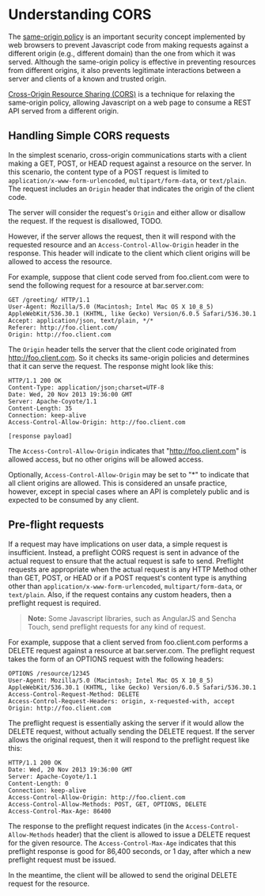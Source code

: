 # Understanding CORS

The [same-origin policy][same-origin-policy] is an important security concept implemented by web browsers to prevent Javascript code from making requests against a different origin (e.g., different domain) than the one from which it was served.
Although the same-origin policy is effective in preventing resources from different origins, it also prevents legitimate interactions between a server and clients of a known and trusted origin.

[Cross-Origin Resource Sharing (CORS)][cors] is a technique for relaxing the same-origin policy, allowing Javascript on a web page to consume a REST API served from a different origin.

## Handling Simple CORS requests

In the simplest scenario, cross-origin communications starts with a client making a GET, POST, or HEAD request against a resource on the server. In this scenario, the content type of a POST request is limited to `application/x-www-form-urlencoded`, `multipart/form-data`, or `text/plain`.
The request includes an `Origin` header that indicates the origin of the client code.

The server will consider the request's `Origin` and either allow or disallow the request.
If the request is disallowed, TODO.

However, if the server allows the request, then it will respond with the requested resource and an `Access-Control-Allow-Origin` header in the response.
This header will indicate to the client which client origins will be allowed to access the resource.

For example, suppose that client code served from foo.client.com were to send the following request for a resource at bar.server.com:

```
GET /greeting/ HTTP/1.1
User-Agent: Mozilla/5.0 (Macintosh; Intel Mac OS X 10_8_5) AppleWebKit/536.30.1 (KHTML, like Gecko) Version/6.0.5 Safari/536.30.1
Accept: application/json, text/plain, */*
Referer: http://foo.client.com/
Origin: http://foo.client.com
```

The `Origin` header tells the server that the client code originated from http://foo.client.com.
So it checks its same-origin policies and determines that it can serve the request.
The response might look like this:

```
HTTP/1.1 200 OK
Content-Type: application/json;charset=UTF-8
Date: Wed, 20 Nov 2013 19:36:00 GMT
Server: Apache-Coyote/1.1
Content-Length: 35
Connection: keep-alive
Access-Control-Allow-Origin: http://foo.client.com

[response payload]
```

The `Access-Control-Allow-Origin` indicates that "http://foo.client.com" is allowed access, but no other origins will be allowed access.

Optionally, `Access-Control-Allow-Origin` may be set to "*" to indicate that all client origins are allowed. This is considered an unsafe practice, however, except in special cases where an API is completely public and is expected to be consumed by any client.

## Pre-flight requests

If a request may have implications on user data, a simple request is insufficient. Instead, a preflight CORS request is sent in advance of the actual request to ensure that the actual request is safe to send.
Preflight requests are appropriate when the actual request is any HTTP Method other than GET, POST, or HEAD or if a POST request's content type is anything other than `application/x-www-form-urlencoded`, `multipart/form-data`, or `text/plain`. Also, if the request contains any custom headers, then a preflight request is required.

> **Note:** Some Javascript libraries, such as AngularJS and Sencha Touch, send preflight requests for any kind of request.

For example, suppose that a client served from foo.client.com performs a DELETE request against a resource at bar.server.com. The preflight request takes the form of an OPTIONS request with the following headers:

```
OPTIONS /resource/12345
User-Agent: Mozilla/5.0 (Macintosh; Intel Mac OS X 10_8_5) AppleWebKit/536.30.1 (KHTML, like Gecko) Version/6.0.5 Safari/536.30.1
Access-Control-Request-Method: DELETE
Access-Control-Request-Headers: origin, x-requested-with, accept
Origin: http://foo.client.com
```

The preflight request is essentially asking the server if it would allow the DELETE request, without actually sending the DELETE request.
If the server allows the original request, then it will respond to the preflight request like this:

```
HTTP/1.1 200 OK
Date: Wed, 20 Nov 2013 19:36:00 GMT
Server: Apache-Coyote/1.1
Content-Length: 0
Connection: keep-alive
Access-Control-Allow-Origin: http://foo.client.com
Access-Control-Allow-Methods: POST, GET, OPTIONS, DELETE
Access-Control-Max-Age: 86400
```

The response to the preflight request indicates (in the `Access-Control-Allow-Methods` header) that the client is allowed to issue a DELETE request for the given resource.
The `Access-Control-Max-Age` indicates that this preflight response is good for 86,400 seconds, or 1 day, after which a new preflight request must be issued.

In the meantime, the client will be allowed to send the original DELETE request for the resource.

[same-origin-policy]: http://www.w3.org/Security/wiki/Same_Origin_Policy
[cors]: http://www.w3.org/TR/cors/

